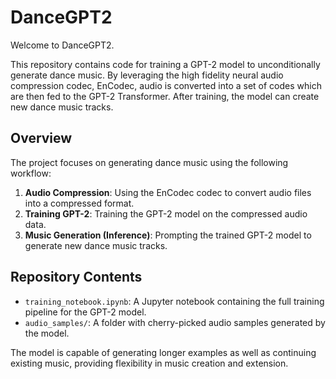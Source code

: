 # DanceGPT2

Welcome to DanceGPT2.

This repository contains code for training a GPT-2 model to unconditionally generate dance music. By leveraging the high fidelity neural audio compression codec, EnCodec, audio is converted into a set of codes which are then fed to the GPT-2 Transformer. After training, the model can create new dance music tracks.

## Overview

The project focuses on generating dance music using the following workflow:
1. **Audio Compression**: Using the EnCodec codec to convert audio files into a compressed format.
2. **Training GPT-2**: Training the GPT-2 model on the compressed audio data.
3. **Music Generation (Inference)**: Prompting the trained GPT-2 model to generate new dance music tracks.

## Repository Contents

- `training_notebook.ipynb`: A Jupyter notebook containing the full training pipeline for the GPT-2 model.
- `audio_samples/`: A folder with cherry-picked audio samples generated by the model.

The model is capable of generating longer examples as well as continuing existing music, providing flexibility in music creation and extension.


